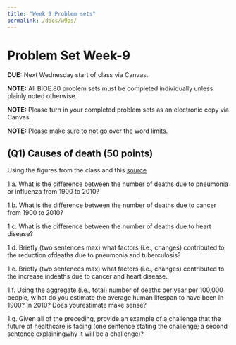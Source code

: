 ```yaml
---
title: "Week 9 Problem sets"
permalink: /docs/w9ps/
---
```


# Problem Set Week-9

**DUE:** Next Wednesday start of class via Canvas.

**NOTE:** All BIOE.80 problem sets must be completed individually unless plainly noted otherwise.

**NOTE:** Please turn in your completed problem sets as an electronic copy via Canvas.

**NOTE:** Please make sure to not go over the word limits.

## (Q1) Causes of death (50 points) 

Using the figures from the class and this [source](https://www.businessinsider.com/leading-causes-of-death-from-1900-2010-2012-6?op=1#and-here-it-is-all-laid-out-in-one-chart-deaths-per-100000-people-by-cause-1900-vs-2010-18)

1.a. What is the difference between the number of deaths due to pneumonia or influenza from 1900 to 2010?

1.b. What is the difference between the number of deaths due to cancer from 1900 to 2010?

1.c. What is the difference between the number of deaths due to heart disease?

1.d. Briefly (two sentences max) what factors (i.e., changes) 
contributed to the reduction ofdeaths due to pneumonia and tuberculosis?

1.e. Briefly (two sentences max) what factors (i.e., changes) contributed to the 
increase indeaths due to cancer and heart disease.

1.f. Using the aggregate (i.e., total) number of deaths per year per 100,000 people, w
hat do you estimate the average human lifespan to have been in 1900?  In 2010?  Does yourestimate make sense?

1.g. Given all of the preceding, provide an example of a challenge that the future of healthcare is facing 
(one sentence stating the challenge; a second sentence explainingwhy it will be a challenge)?
